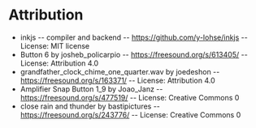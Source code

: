 # Attribution

- inkjs -- compiler and backend -- https://github.com/y-lohse/inkjs -- License: MIT license
- Button 6 by josheb_policarpio -- https://freesound.org/s/613405/ -- License: Attribution 4.0
- grandfather_clock_chime_one_quarter.wav by joedeshon -- https://freesound.org/s/163371/ -- License: Attribution 4.0
- Amplifier Snap Button 1_9 by Joao_Janz -- https://freesound.org/s/477519/ -- License: Creative Commons 0
- close rain and thunder by bastipictures -- https://freesound.org/s/243776/ -- License: Creative Commons 0
